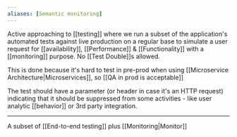 ```yaml
---
aliases: [Semantic monitoring]
---
```


Active approaching to [[testing]] where we run a subset of the application's automated tests against live production on a regular base to simulate a user request for [[availability]], [[Performance]] & [[Functionality]] with a [[monitoring]] purpose. No [[Test Double]]s allowed.

This is done because it's hard to test in pre-prod when using [[Microservice Architecture|Microservices]], so [[QA in prod is acceptable]]

The test should have a parameter (or header in case it's an HTTP request) indicating that it should be suppressed from some activities - like user analytic [[behavior]] or 3rd party integration.

---

A subset of [[End-to-end testing]] plus [[Monitoring|Monitor]]
